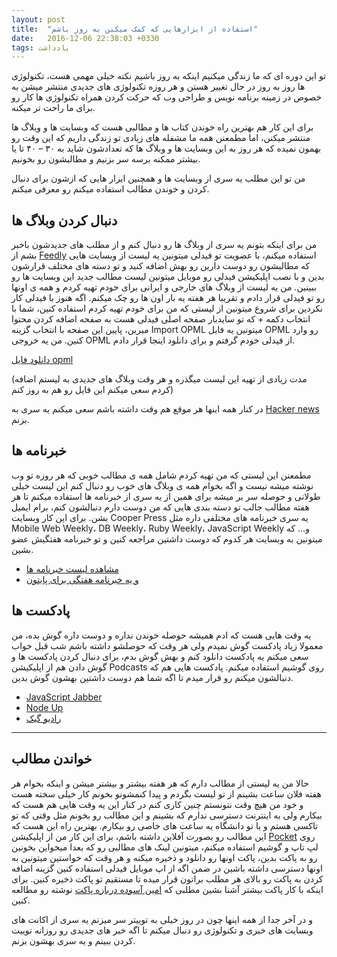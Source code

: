 ```yaml
---
layout: post
title:  "استفاده از ابزارهایی که کمک میکنن به روز باشم"
date:   2016-12-06 22:38:03 +0330
tags: یادداشت
---
```


تو این دوره ای که ما زندگی میکنیم اینکه به روز باشیم نکته خیلی مهمی هست، تکنولوژی ها روز به روز در حال تغییر هستن و هر روزه تکنولوژی های جدیدی منتشر میشن به خصوص در زمینه برنامه نویس و طراحی وب که حرکت کردن همراه تکنولوژی ها کار رو برای ما راحت تر میکنه.

برای این کار هم بهترین راه خوندن کتاب ها و مطالبی هست که وبسایت ها و وبلاگ ها منتشر میکنن، اما مطمعنن همه ما مشفله های زیادی تو زندگی داریم که این وقت رو بهمون نمیده که هر روز به این وبسایت ها و وبلاگ ها که تعدادشون شاید به ۳۰ – ۴۰ تا یا بیشتر ممکنه برسه سر بزنیم و مطالبشون رو بخونیم.

من تو این مطلب یه سری از وبسایت ها و همچنین ابزار هایی که ازشون برای دنبال کردن و خوندن مطالب استفاده میکنم رو معرفی میکنم.


## دنبال کردن وبلاگ ها
من برای اینکه بتونم یه سری از وبلاگ ها رو دنبال کنم و از مطلب های جدیدشون باخبر بشم از [Feedly](https://feedly.com) استفاده میکنم، با عضویت تو فیدلی میتونین یه لیست از وبسایت هایی که مطالبشون رو دوست دارین رو بهش اضافه کنید و تو دسته های مختلف قرارشون بدین و با نصب اپلیکیشن فیدلی رو موبایل میتونین لیست مطالب جدید این وبسایت ها رو ببینین. من یه لیست از وبلاگ های خارجی و ایرانی برای خودم تهیه کردم و همه ی اونها رو تو فیدلی قرار دادم و تقریبا هر هفته یه بار اون ها رو چک میکنم. اگه هنوز با فیدلی کار نکردین برای شروع میتونین از لیستی که من برای خودم تهیه کردم استفاده کنین، شما با انتخاب دکمه + که تو سایدبار صفحه اصلی فیدلی هست به صفحه اضافه کردن محتوا میرین، پایین این صفحه با انتخاب گزینه Import OPML میتونین یه فایل OPML رو وارد کنین. من یه خروجی OPML از فیدلی خودم گرفتم و برای دانلود اینجا قرار دادم.

[دانلود فایل opml](/persian/files/feedly-7f50955b-75a1-42dd-90d7-dff20cd0c33e-2017-08-24.opml.xml)

(مدت زیادی از تهیه این لیست میگذره و هر وقت وبلاگ های جدیدی به لیستم اضافه کردم سعی میکنم این فایل رو هم به روز کنم)

در کنار همه اینها هر موقع هم وقت داشته باشم سعی میکنم یه سری به [Hacker news](https://news.ycombinator.com/) بزنم.

## خبرنامه ها
مطمعنن این لیستی که من تهیه کردم شامل همه ی مطالب خوبی که هر روزه تو وب نوشته میشه نیست و اگه بخوام همه ی وبلاگ های خوب رو دنبال کنم این لیست خیلی طولانی و حوصله سر بر میشه برای همین از یه سری از خبرنامه ها استفاده میکنم تا هر هفته مطالب جالب تو دسته بندی هایی که من دوست دارم دنبالشون کنم، برام ایمیل بشن. برای این کار وبسایت Cooper Press یه سری خبرنامه های مختلفی داره مثل Mobile Web Weekly، DB Weekly، Ruby Weekly، JavaScript Weekly و… که میتونین به وبسایت هر کدوم که دوست داشتین مراجعه کنین و تو خبرنامه هفتگیش عضو بشین.

- [مشاهده لیست خبرنامه ها](https://cooperpress.com/publications/)
- [و یه خبرنامه هفتگی برای پایتون](https://www.pythonweekly.com)

## پادکست ها
یه وقت هایی هست که ادم همیشه حوصله خوندن نداره و دوست داره گوش بده، من معمولا زیاد پادکست گوش نمیدم ولی هر وقت که حوصلشو داشته باشم شب قبل خواب سعی میکنم یه پادکست دانلود کنم و بهش گوش بدم، برای دنبال کردن پادکست ها و گوش دادن هم از اپلیکیشن Podcasts روی گوشیم استفاده میکنم. پادکست هایی هم که دنبالشون میکنم رو قرار میدم تا اگه شما هم دوست داشتین بهشون گوش بدین.

- [JavaScript Jabber](https://devchat.tv/js-jabber)
- [Node Up](http://nodeup.com/)
- [رادیو گیک](http://jadi.net/tag/podcast/)

***

## خواندن مطالب
حالا من یه لیستی از مطالب دارم که هر هفته بیشتر و بیشتر میشن و اینکه بخوام هر هفته فلان ساعت بشینم از تو لیست بگردم و پیدا کنمشونو بخونم کار خیلی سخته هست و خود من هیچ وقت نتونستم چنین کاری کنم در کنار این یه وقت هایی هم هست که بیکارم ولی به اینترنت دسترسی ندارم که بشینم و این مطالب رو بخونم مثل وقتی که تو تاکسی هستم و یا تو دانشگاه یه ساعت های خاصی رو بیکارم. بهترین راه این هست که این مطالب رو بصورت آفلاین داشته باشم، برای این کار من از اپلیکیشن [Pocket](https://getpocket.com/) روی لپ تاپ و گوشیم استفاده میکنم، میتونین لینک های مطالبی رو که بعدا میخواین بخونین رو به پاکت بدین، پاکت اونها رو دانلود و ذخیره میکنه و هر وقت که خواستین میتونین به اونها دسترسی داشته باشین در ضمن اگه از اپ موبایل فیدلی استفاده کنین گزینه اضافه کردن به پاکت رو بالای هر مطلب براتون قرار میده تا مستقیم تو پاکت ذخیره کنین. برای اینکه با کار پاکت بیشتر آشنا بشین مطلبی که [امین آسوده درباره پاکت](http://aminasoode.com/pocket-the-internet-save-button/) نوشته رو مطالعه کنین.

و در آخر جدا از همه اینها چون در روز خیلی به توییتر سر میزنم یه سری از اکانت های وبسایت های خبری و تکنولوژی رو دنبال میکنم تا اگه خبر های جدیدی رو روزانه توییت کردن ببینم و یه سری بهشون بزنم.

